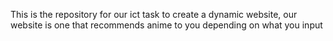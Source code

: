 This is the repository for our ict task to create a dynamic website, our website is one that recommends anime to you depending on what you input
